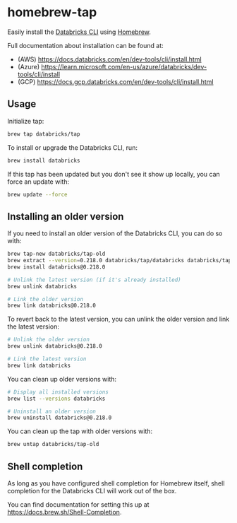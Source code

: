 # homebrew-tap

Easily install the [Databricks CLI](https://github.com/databricks/cli) using [Homebrew](https://brew.sh/).

Full documentation about installation can be found at:
* (AWS) https://docs.databricks.com/en/dev-tools/cli/install.html
* (Azure) https://learn.microsoft.com/en-us/azure/databricks/dev-tools/cli/install
* (GCP) https://docs.gcp.databricks.com/en/dev-tools/cli/install.html

## Usage

Initialize tap:

```bash
brew tap databricks/tap
```

To install or upgrade the Databricks CLI, run:

```bash
brew install databricks
```

If this tap has been updated but you don't see it show up locally, you can force an update with:

```bash
brew update --force
```

## Installing an older version

If you need to install an older version of the Databricks CLI, you can do so with:

```bash
brew tap-new databricks/tap-old
brew extract --version=0.218.0 databricks/tap/databricks databricks/tap-old
brew install databricks@0.218.0

# Unlink the latest version (if it's already installed)
brew unlink databricks

# Link the older version
brew link databricks@0.218.0
```

To revert back to the latest version, you can unlink the older version and link the latest version:

```bash
# Unlink the older version
brew unlink databricks@0.218.0

# Link the latest version
brew link databricks
```

You can clean up older versions with:

```bash
# Display all installed versions
brew list --versions databricks

# Uninstall an older version
brew uninstall databricks@0.218.0
```

You can clean up the tap with older versions with:

```bash
brew untap databricks/tap-old
```

## Shell completion

As long as you have configured shell completion for Homebrew itself,
shell completion for the Databricks CLI will work out of the box.

You can find documentation for setting this up at https://docs.brew.sh/Shell-Completion.
